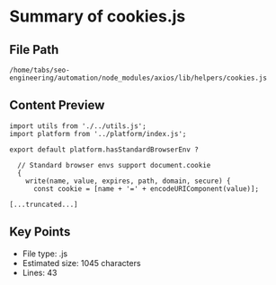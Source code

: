 # Summary of cookies.js
  
## File Path
`/home/tabs/seo-engineering/automation/node_modules/axios/lib/helpers/cookies.js`

## Content Preview
```
import utils from './../utils.js';
import platform from '../platform/index.js';

export default platform.hasStandardBrowserEnv ?

  // Standard browser envs support document.cookie
  {
    write(name, value, expires, path, domain, secure) {
      const cookie = [name + '=' + encodeURIComponent(value)];

[...truncated...]
```

## Key Points
- File type: .js
- Estimated size: 1045 characters
- Lines: 43
